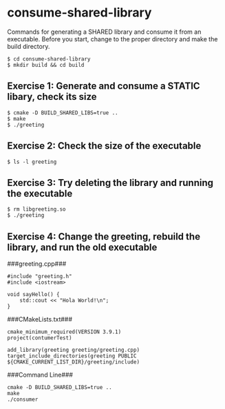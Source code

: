 # consume-shared-library
Commands for generating a SHARED library and consume it from an executable. Before you start, change to the proper directory and make the build directory.
   ```
   $ cd consume-shared-library
   $ mkdir build && cd build
   ```
   
## Exercise 1: Generate and consume a STATIC libary, check its size
   ```
   $ cmake -D BUILD_SHARED_LIBS=true ..
   $ make
   $ ./greeting
   ```

## Exercise 2: Check the size of the executable
   ```
   $ ls -l greeting
   ```

## Exercise 3: Try deleting the library and running the executable
   ```
   $ rm libgreeting.so
   $ ./greeting
   ```

## Exercise 4: Change the greeting, rebuild the library, and run the old executable
###greeting.cpp###
   ```
   #include "greeting.h"
   #include <iostream>

   void sayHello() {
	   std::cout << "Hola World!\n";
   }
   ```

###CMakeLists.txt###
   ```
   cmake_minimum_required(VERSION 3.9.1)
   project(contumerTest)

   add_library(greeting greeting/greeting.cpp)
   target_include_directories(greeting PUBLIC ${CMAKE_CURRENT_LIST_DIR}/greeting/include)
   ```

###Command Line###
   ```
   cmake -D BUILD_SHARED_LIBS=true ..
   make
   ./consumer
   ```